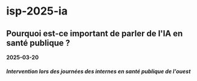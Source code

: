 # isp-2025-ia

## Pourquoi est-ce important de parler de l'IA en santé publique ?

**2025-03-20**

##### Intervention lors des journées des internes en santé publique de l'ouest

